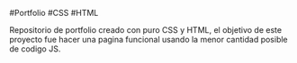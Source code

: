 #Portfolio #CSS #HTML

Repositorio de portfolio creado con puro CSS y HTML, el objetivo de este proyecto fue hacer una pagina funcional usando la menor cantidad posible de codigo JS.